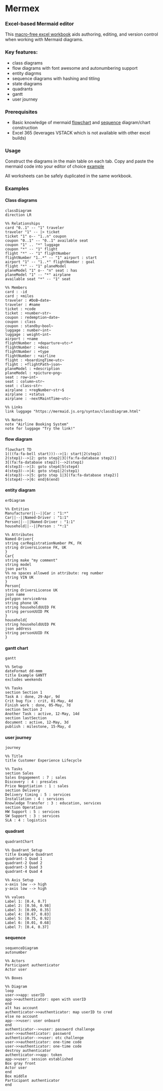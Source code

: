 # Mermex
### Excel-based Mermaid editor

This [macro-free excel workbook](https://github.com/pgaljan/mermex/blob/main/mermex.xlsx) aids authoring, editing, and version control when working with Mermaid diagrams.

### Key features:
- class diagrams
- flow diagrams with font awesome and autonumbering support
- entity diagrms 
- sequence diagrams with hashing and titling
- state diagrams
- quadrants
- gantt
- user journey

### Prerequisites
- Basic knowledge of mermaid [flowchart](https://mermaid.js.org/syntax/flowchart.html) and [sequence](https://mermaid.js.org/syntax/sequenceDiagram.html) diagram/chart construction
- Excel 365 (leverages VSTACK which is not available with other excel builds)

### Usage
Construct the diagrams in the main table on each tab.  Copy and paste the mermaid code into your editor of choice [example](https://mermaid.live/edit#pako:eNpVUTtPwzAQ_iuWJ5DShiaQthmQaFq6FIGAiaTDNbZji_ghx6Gqkvx3nJaBejp_j7vTdx0uNaE4xazWx5KDdWj3Xijk31OecSsaJ6HZo8nksd9Sh6RW9NSj1c1Wo4ZrY4Sqbi_61ShCWbcbZRQ5LtT3cKGys_9V0R6t8x0Yp83-P_N51D3a5OKN-_bXDLfUu55zBimDSQkWZWD3OMCSWgmC-NW70VBgx6mkBU59SSiDtnYFLtTgpdA6_XFSJU6dbWmAW0PA0bWAyoK8BjdEOG2xn1U3Hqw1EOq_HXYnM8ZU-UB8x1IrJqoRb23tYe6cadIwHOlpJRxvD9NSy7ARZMyU_yyTMImSBUQxTeYxPMQxKQ-z5YJF9zNG5nezCPAwBJie579cbnI-TYANqC-t5d9Swy-DyY2J)

All worksheets can be safely duplicated in the same workbook.

### Examples
#### Class diagrams
``` mermaid
classDiagram
direction LR

%% Relationships
card "0..1" -- "1" traveler
traveler "1" -- |> ticket
ticket "1" o-- "1..n" coupon
coupon "0..1" -- "0..1" available seat
coupon "1" .. "*" luggage
coupon "*" -- "1" flight
flight "*" -- "1" flightNumber
flightNumber "1..*" -- "1" airport : start
airport "1" -- "1..*" flightNumber : goal
flight "*" -- "1" planeModel
planeModel "1" o-- "n" seat : has
planeModel "1" -- "*" airplane
available seat "*" -- "1" seat

%% Members
card : -id
card : +miles
traveler : #DoB~date~
traveler : #name
ticket : +code
ticket : +number~str~
coupon : redemption~date~
coupon : class
coupon : standby~bool~
luggage : number~int~
luggage : weight~int~
airport : +name
flightNumber : +departure~utc~*
flightNumber : +desc
flightNumber : +type
flightNumber : +airline
flight : +boardingTime~utc~
flight : +flightPath~json~
planeModel : +description
planeModel : +picture~png~
seat : row~int~
seat : column~str~
seat : class~str~
airplane : +regNumber~str~$
airplane : +status
airplane : -nextMaintTime~utc~

%% Links
link luggage "https://mermaid.js.org/syntax/classDiagram.html" 

%% Notes
note "Airline Booking System" 
note for luggage "Try the link!" 

```

#### flow diagram
``` mermaid
flowchart TD
1(((fa:fa-bell start)))-->|1: start|2(step1)
2(step1)-->|2: goto step2|3[(fa:fa-database step2)]
3[(fa:fa-database step2)]-->2(step1)
4(step3)-->|3: goto step4|5(step4)
4(step3)-->|4: goto step1|2(step1)
4(step3)-->|5: goto step 1|3[(fa:fa-database step2)]
5(step4)-->|6: end|6(end)
```

#### entity diagram
``` mermaid
erDiagram

%% Entities
Manufacturer||--||Car : "1:*"
Car||--||Named-Driver : "1:1"
Person||--||Named-Driver : "1:1"
household||--||Person : "*:1"

%% Attributes
Named-Driver{
string carRegistrationNumber PK, FK
string driversLicense FK, UK
}
Car{
string make "my comment"
string model
json parts
%% no spaces allowed in attribute: reg number
string VIN UK
}
Person{
string driversLicense UK
json name
polygon serviceArea
string phone UK
string householdUUID FK
string personUUID PK
}
household{
string householdUUID PK
json address
string personUUID FK
}
```

#### gantt chart
``` mermaid
gantt

%% Setup
dateFormat dd-mmm
title Example GANTT
excludes weekends

%% Tasks
section Section 1
Task A : done, 29-Apr, 9d
Crit bug fix : crit, 01-May, 4d
Finish work : done, 05-May, 7d
section Section 2
Another Task : active, 12-May, 14d
section lastSection
document : active, 12-May, 3d
publish : milestone, 15-May, d
```
#### user journey
``` mermaid
journey

%% Title
title Customer Experience Lifecycle

%% Tasks
section Sales
Sales Engagement : 7 : sales
Discovery : 4 : presales
Price Negotiation : 1 : sales
section Delivery
Delivery timing : 5 : services
Installation : 4 : services
Knowledge Transfer : 3 : education, services
section Operation
HW Support : 5 : services
SW Support : 3 : services
SLA : 4 : logistics

```

#### quadrant
``` mermaid
quadrantChart

%% Quadrant Setup
title Example Quadrant
quadrant-1 Quad 1
quadrant-2 Quad 2
quadrant-3 Quad 3
quadrant-4 Quad 4

%% Axis Setup
x-axis low --> high
y-axis low --> high

%% values
Label 1: [0.4, 0.7]
Label 2: [0.56, 0.98]
Label 3: [0.09, 0.35]
Label 4: [0.67, 0.83]
Label 5: [0.75, 0.92]
Label 6: [0.01, 0.68]
Label 7: [0.4, 0.37]

```

#### sequence
``` mermaid
sequenceDiagram
autonumber

%% Actors
Participant authenticator
Actor user

%% Boxes

%% Diagram
loop 
user->>app: userID
app->>authenticator: open with userID
end 
alt has account
authenticator->>authenticator: map userID to cred
else no account
app-->>user: user onboard
end 
authenticator-->>user: password challenge
user->>authenticator: password
authenticator-->>user: otc challenge
user->>authenticator: one-time code
user->>authenticator: one-time code
destroy authenticator
authenticator->>app: token
app->>user: session established
Box gray front
Actor user
end
Box middle
Participant authenticator
end
```


